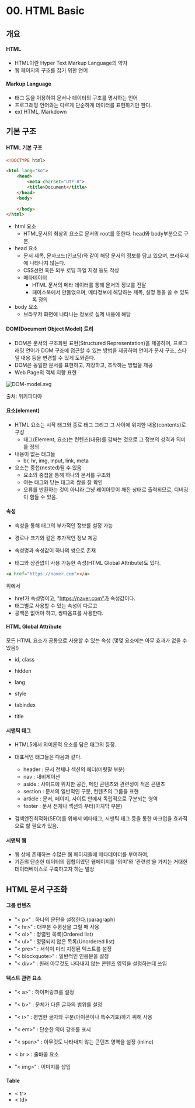 # 00. HTML Basic



## 개요

#### HTML

- HTML이란 Hyper Text Markup Language의 약자
- 웹 페이지의 구조를 잡기 위한 언어

#### Markup Language

- 태그 등을 이용하여 문서나 데이터의 구조를 명시하는 언어
- 프로그래밍 언어와는 다르게 단순하게 데이터를 표현하기만 한다.
- ex) HTML, Markdown



## 기본 구조

#### HTML 기본 구조

``` html
<!DOCTYPE html>

<html lang="ko">
    <head>
        <meta charset="UTF-8">
        <title>Document</title>
    </head>
    <body>
        
    </body>
</html>
```

- html 요소
  - HTML문서의 최상위 요소로 문서의 root를 뜻한다. head와 body부분으로 구분.
- head 요소
  - 문서 제목, 문자코드(인코딩)와 같이 해당 문서의 정보를 담고 있으며, 브라우저에 나타나지 않는다.
  - CSS선언 혹은 외부 로딩 파일 지정 등도 작성
  - 메타데이터
    - HTML 문서의 메타 데이터를 통해 문서의 정보를 전달
    - 페이스북에서 만들었으며, 메타정보에 해당하는 제목, 설명 등을 쓸 수 있도록 정의
- body 요소
  - 브라우저 화면에 나타나는 정보로 실제 내용에 해당



#### DOM(Document Object Model) 트리

- DOM은 문서의 구조화된 표현(Structured Representation)을 제공하며, 프로그래밍 언어가 DOM 구조에 접근할 수 있는 방법을 제공하여 언어가 문서 구조, 스타일 내용 등을 변경할 수 있게 도와준다.
- DOM은 동일한 문서를 표현하고, 저장하고, 조작하는 방법을 제공
- Web Page의 객체 지향 표현

![DOM-model.svg](https://upload.wikimedia.org/wikipedia/commons/thumb/5/5a/DOM-model.svg/1024px-DOM-model.svg.png)

출처: 위키피디아

#### 요소(element)

- HTML 요소는 시작 태그와 종료 태그 그리고 그 사이에 위치한 내용(contents)로 구성
  - 태그(Element, 요소)는 컨텐츠(내용)를 감싸는 것으로 그 정보의 성격과 의미를 정의
- 내용이 없는 태그들
  - br, hr, img, input, link, meta
- 요소는 중첩(nested)될 수 있음
  - 요소의 중첩을 통해 하나의 문서를 구조화
  - 여는 태그와 닫는 태그의 쌍을 잘 확인
  - 오류를 반환하는 것이 아니라 그냥 레이아웃이 깨진 상태로 출력되므로, 디버깅이 힘들 수 있음.

#### 속성

- 속성을 통해 태그의 부가적인 정보를 설정 가능
- 경로나 크기와 같은 추가적인 정보 제공
- 속성명과 속성값이 하나의 쌍으로 존재

- 태그와 상관없이 사용 가능한 속성(HTML Global Attribute)도 있다.

```html
<a href="https://naver.com"></a>
```

위에서

- href가 속성명이고, "https://naver.com"가 속성값이다.
- 태그별로 사용할 수 있는 속성이 다르고
- 공백은 없어야 하고, 쌍따옴표를 사용한다.

#### HTML Global Attribute

모든 HTML 요소가 공통으로 사용할 수 있는 속성 (몇몇 요소에는 아무 효과가 없을 수 있음!)

- id, class
- hidden
- lang

- style
- tabindex
- title

#### 시맨틱 태그

- HTML5에서 의미론적 요소를 담은 태그의 등장. 
- 대표적인 태그들은 다음과 같다.
  - header : 문서 전체나 섹션의 헤더(머릿말 부분)
  - nav : 내비게이션
  - aside : 사이드에 위치한 공간, 메인 콘텐츠와 관련성이 적은 콘텐츠
  - section : 문서의 일반적인 구분, 컨텐츠의 그룹을 표현
  - article : 문서, 페이지, 사이트 안에서 독립적으로 구분되는 영역
  - footer : 문서 전체나 섹션의 푸터(마지막 부분)

- 검색엔진최적화(SEO)를 위해서 메타태그, 시맨틱 태그 등을 통한 마크업을 효과적으로 할 필요가 있음.

#### 시맨틱 웹

- 웹 상에 존재하는 수많은 웹 페이지들에 메타데이터를 부여하여,
- 기존의 단순한 데이터의 집합이였던 웹페이지를 '의미'와 '관련성'을 가지는 거대한 데이터베이스로 구축하고자 하는 발상



## HTML 문서 구조화

#### 그룹 컨텐츠

- "< p>" : 하나의 문단을 설정한다.(paragraph)
- "< hr>" : 대부분 수평선을 그릴 때 사용
- "< ol>" : 정렬된 목록(Ordered list)
- "< ul>" : 정렬되지 않은 목록(Unordered list)
- "< pre>" : 서식이 미리 지정된 텍스트를 설정
- "< blockquote>" : 일반적인 인용문을 설정
- "< div>" : 원래 아무것도 나타내지 않는 콘텐츠 영역을 설정하는데 쓰임

#### 텍스트 관련 요소

- "< a>" : 하이퍼링크를 설정
- "< b>" : 문체가 다른 글자의 범위를 설정
- "< i>" : 평범한 글자와 구분(아이콘이나 특수기호)하기 위해 사용
- "< em>" : 단순한 의미 강조를 표시
- "< span>" : 아무것도 나타내지 않는 콘텐츠 영역을 설정 (inline)

- < br > : 줄바꿈 요소
- "< img>" : 이미지를 삽입

#### Table

- < tr>
- < td> 

